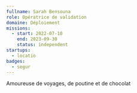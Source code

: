 ```yaml
---
fullname: Sarah Bensouna
role: Opératrice de validation
domaine: Déploiement
missions:
  - start: 2022-07-10
    end: 2023-09-30
    status: independent
startups:
  - locatio
badges:
  - segur
---
```


Amoureuse de voyages, de poutine et de chocolat 
